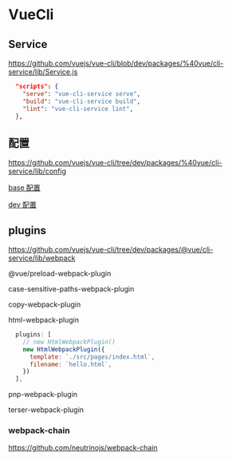 # VueCli

## Service

<https://github.com/vuejs/vue-cli/blob/dev/packages/%40vue/cli-service/lib/Service.js>

```json
  "scripts": {
    "serve": "vue-cli-service serve",
    "build": "vue-cli-service build",
    "lint": "vue-cli-service lint",
  },
```



## 配置

https://github.com/vuejs/vue-cli/tree/dev/packages/%40vue/cli-service/lib/config

[base 配置](https://github.com/vuejs/vue-cli/blob/3f0b782bca7df17740b72509c42e5e2ea6562ac9/packages/%40vue/cli-service/lib/config/base.js)

[dev 配置](https://github.com/vuejs/vue-cli/blob/f9863409739c8917b24c4844432f984d68877c63/packages/@vue/cli-service/lib/config/app.js)



## plugins

https://github.com/vuejs/vue-cli/tree/dev/packages/@vue/cli-service/lib/webpack

@vue/preload-webpack-plugin

case-sensitive-paths-webpack-plugin

copy-webpack-plugin

html-webpack-plugin

```js
  plugins: [
    // new HtmlWebpackPlugin()
    new HtmlWebpackPlugin({
      template: `./src/pages/index.html`,
      filename: `hello.html`,
    })
  ],
```

pnp-webpack-plugin

terser-webpack-plugin

### webpack-chain

https://github.com/neutrinojs/webpack-chain